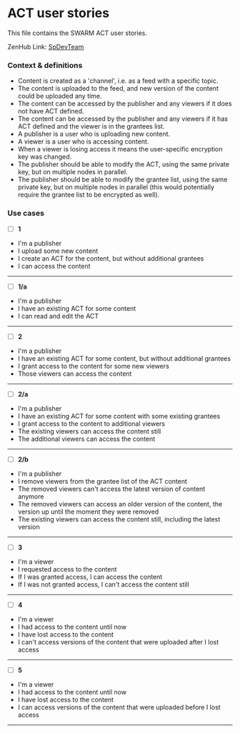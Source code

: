 # ACT user stories

This file contains the SWARM ACT user stories.

ZenHub Link: [SpDevTeam](https://app.zenhub.com/workspaces/spdevteam-6544d91246b817002d853e69/board)

### Context & definitions
- Content is created as a 'channel', i.e. as a feed with a specific topic.
- The content is uploaded to the feed, and new version of the content could be uploaded any time.
- The content can be accessed by the publisher and any viewers if it does not have ACT defined.
- The content can be accessed by the publisher and any viewers if it has ACT defined and the viewer is in the grantees list.
- A publisher is a user who is uploading new content.
- A viewer is a user who is accessing content.
- When a viewer is losing access it means the user-specific encryption key was changed.
- The publisher should be able to modify the ACT, using the same private key, but on multiple nodes in parallel.
- The publisher should be able to modify the grantee list, using the same private key, but on multiple nodes in parallel (this would potentially require the grantee list to be encrypted as well).

### Use cases

- [ ] **1**
- I'm a publisher
- I upload some new content
- I create an ACT for the content, but without additional grantees
- I can access the content
___

- [ ] **1/a**
- I'm a publisher
- I have an existing ACT for some content
- I can read and edit the ACT
___

- [ ] **2**
- I'm a publisher
- I have an existing ACT for some content, but without additional grantees
- I grant access to the content for some new viewers
- Those viewers can access the content
___

- [ ] **2/a**
- I'm a publisher
- I have an existing ACT for some content with some existing grantees
- I grant access to the content to additional viewers
- The existing viewers can access the content still
- The additional viewers can access the content
___

- [ ] **2/b**
- I'm a publisher
- I remove viewers from the grantee list of the ACT content
- The removed viewers can't access the latest version of content anymore
- The removed viewers can access an older version of the content, the version up until the moment they were removed
- The existing viewers can access the content still, including the latest version
___

- [ ] **3**
- I'm a viewer
- I requested access to the content
- If I was granted access, I can access the content
- If I was not granted access, I can't access the content still
___

- [ ] **4**
- I'm a viewer
- I had access to the content until now
- I have lost access to the content
- I can't access versions of the content that were uploaded after I lost access
___

- [ ] **5**
- I'm a viewer
- I had access to the content until now
- I have lost access to the content
- I can access versions of the content that were uploaded before I lost access
___
